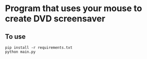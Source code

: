# Program that uses your mouse to create DVD screensaver

## To use

```
pip install -r requirements.txt
python main.py
```

